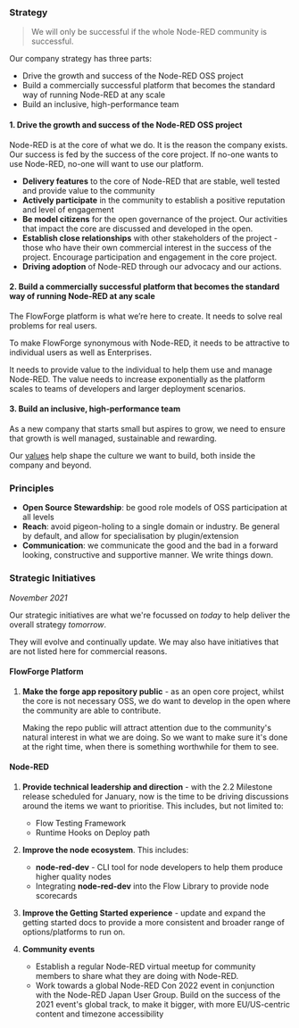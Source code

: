 ### Strategy

> We will only be successful if the whole Node-RED community is successful.

Our company strategy has three parts:

 - Drive the growth and success of the Node-RED OSS project
 - Build a commercially successful platform that becomes the standard way of running Node-RED at any scale
 - Build an inclusive, high-performance team

#### 1. Drive the growth and success of the Node-RED OSS project

Node-RED is at the core of what we do. It is the reason the company exists. Our success is fed by the success of the core project. If no-one wants to use Node-RED, no-one will want to use our platform.

 - **Delivery features** to the core of Node-RED that are stable, well tested and provide value to the community
 - **Actively participate** in the community to establish a positive reputation and level of engagement
 - **Be model citizens** for the open governance of the project. Our activities that impact the core are discussed and developed in the open.
 - **Establish close relationships** with other stakeholders of the project - those who have their own commercial interest in the success of the project. Encourage participation and engagement in the core project.
 - **Driving adoption** of Node-RED through our advocacy and our actions.

#### 2. Build a commercially successful platform that becomes the standard way of running Node-RED at any scale

The FlowForge platform is what we’re here to create. It needs to solve real problems for real users.

To make FlowForge synonymous with Node-RED, it needs to be attractive to individual users as well as Enterprises.

It needs to provide value to the individual to help them use and manage Node-RED.
The value needs to increase exponentially as the platform scales to teams of developers and larger deployment scenarios.

#### 3. Build an inclusive, high-performance team

As a new company that starts small but aspires to grow, we need to ensure that growth is well managed, sustainable and rewarding.

Our [values](../company#values) help shape the culture we want to build, both inside the company and beyond.

### Principles

 - **Open Source Stewardship**: be good role models of OSS participation at all levels
 - **Reach**: avoid pigeon-holing to a single domain or industry. Be general by default, and allow for specialisation by plugin/extension
 - **Communication**: we communicate the good and the bad in a forward looking, constructive and supportive manner. We write things down.

### Strategic Initiatives

_November 2021_

Our strategic initiatives are what we're focussed on _today_ to help deliver the overall strategy _tomorrow_.

They will evolve and continually update. We may also have initiatives that are not listed here for commercial reasons.

#### FlowForge Platform

1. **Make the forge app repository public** - as an open core project, whilst the core is not necessary OSS, we do want to develop in the open where the community are able to contribute.

    Making the repo public will attract attention due to the community's natural interest in what we are doing. So we want to make sure it's done at the right time, when there is something worthwhile for them to see.

#### Node-RED

1. **Provide technical leadership and direction** - with the 2.2 Milestone release scheduled for January, now is the time to be driving discussions around the items we want to prioritise. This includes, but not limited to:
    - Flow Testing Framework
    - Runtime Hooks on Deploy path

2. **Improve the node ecosystem**. This includes:
    - **node-red-dev** - CLI tool for node developers to help them produce higher quality nodes
    - Integrating **node-red-dev** into the Flow Library to provide node scorecards

3. **Improve the Getting Started experience** - update and expand the getting started docs to provide a more consistent and broader range of options/platforms to run on.

4. **Community events**
    - Establish a regular Node-RED virtual meetup for community members to share what they are doing with Node-RED.
    - Work towards a global Node-RED Con 2022 event in conjunction with the Node-RED Japan User Group. Build on the success of the 2021 event's global track, to make it bigger, with more EU/US-centric content and timezone accessibility
